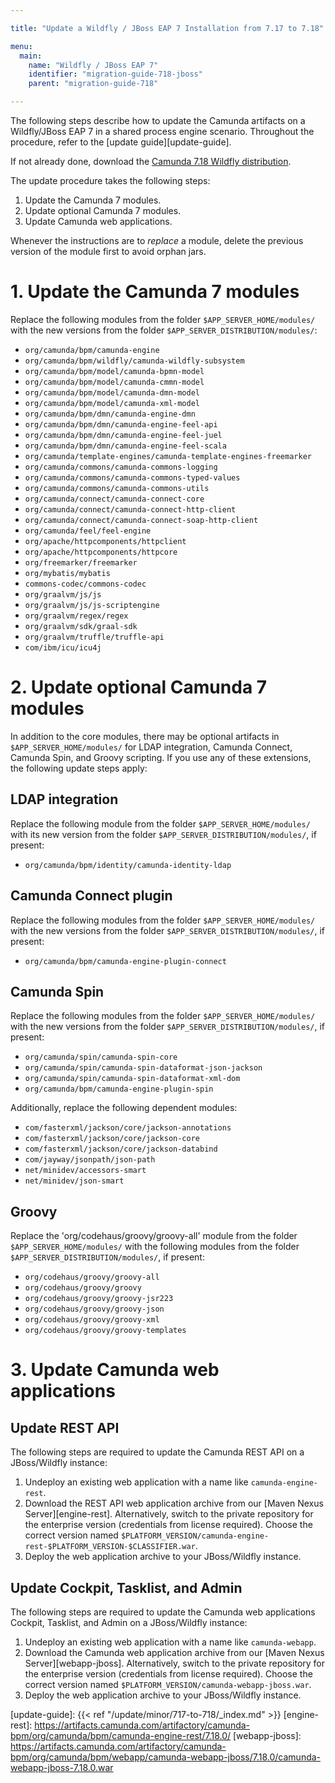 ```yaml
---

title: "Update a Wildfly / JBoss EAP 7 Installation from 7.17 to 7.18"

menu:
  main:
    name: "Wildfly / JBoss EAP 7"
    identifier: "migration-guide-718-jboss"
    parent: "migration-guide-718"

---
```


The following steps describe how to update the Camunda artifacts on a Wildfly/JBoss EAP 7 in a 
shared process engine scenario. Throughout the procedure, refer to the [update guide][update-guide].

If not already done, download the [Camunda 7.18 Wildfly distribution](https://downloads.camunda.cloud/release/camunda-bpm/wildfly/7.18/).

The update procedure takes the following steps:

1. Update the Camunda 7 modules.
2. Update optional Camunda 7 modules.
3. Update Camunda web applications.

Whenever the instructions are to *replace* a module, delete the previous version of the module first to avoid orphan jars.

# 1. Update the Camunda 7 modules

Replace the following modules from the folder `$APP_SERVER_HOME/modules/` with the new versions from the folder `$APP_SERVER_DISTRIBUTION/modules/`:

* `org/camunda/bpm/camunda-engine`
* `org/camunda/bpm/wildfly/camunda-wildfly-subsystem`
* `org/camunda/bpm/model/camunda-bpmn-model`
* `org/camunda/bpm/model/camunda-cmmn-model`
* `org/camunda/bpm/model/camunda-dmn-model`
* `org/camunda/bpm/model/camunda-xml-model`
* `org/camunda/bpm/dmn/camunda-engine-dmn`
* `org/camunda/bpm/dmn/camunda-engine-feel-api`
* `org/camunda/bpm/dmn/camunda-engine-feel-juel`
* `org/camunda/bpm/dmn/camunda-engine-feel-scala`
* `org/camunda/template-engines/camunda-template-engines-freemarker`
* `org/camunda/commons/camunda-commons-logging`
* `org/camunda/commons/camunda-commons-typed-values`
* `org/camunda/commons/camunda-commons-utils`
* `org/camunda/connect/camunda-connect-core`
* `org/camunda/connect/camunda-connect-http-client`
* `org/camunda/connect/camunda-connect-soap-http-client`
* `org/camunda/feel/feel-engine`
* `org/apache/httpcomponents/httpclient`
* `org/apache/httpcomponents/httpcore`
* `org/freemarker/freemarker`
* `org/mybatis/mybatis`
* `commons-codec/commons-codec`
* `org/graalvm/js/js`
* `org/graalvm/js/js-scriptengine`
* `org/graalvm/regex/regex`
* `org/graalvm/sdk/graal-sdk`
* `org/graalvm/truffle/truffle-api`
* `com/ibm/icu/icu4j`

# 2. Update optional Camunda 7 modules

In addition to the core modules, there may be optional artifacts in `$APP_SERVER_HOME/modules/` for LDAP integration, Camunda Connect, Camunda Spin, and Groovy scripting.
If you use any of these extensions, the following update steps apply:

## LDAP integration

Replace the following module from the folder `$APP_SERVER_HOME/modules/` with its new version from the folder `$APP_SERVER_DISTRIBUTION/modules/`, if present:

* `org/camunda/bpm/identity/camunda-identity-ldap`

## Camunda Connect plugin

Replace the following modules from the folder `$APP_SERVER_HOME/modules/` with the new versions from the folder `$APP_SERVER_DISTRIBUTION/modules/`, if present:

* `org/camunda/bpm/camunda-engine-plugin-connect`

## Camunda Spin

Replace the following modules from the folder `$APP_SERVER_HOME/modules/` with the new versions from the folder `$APP_SERVER_DISTRIBUTION/modules/`, if present:

* `org/camunda/spin/camunda-spin-core`
* `org/camunda/spin/camunda-spin-dataformat-json-jackson`
* `org/camunda/spin/camunda-spin-dataformat-xml-dom`
* `org/camunda/bpm/camunda-engine-plugin-spin`

Additionally, replace the following dependent modules:

* `com/fasterxml/jackson/core/jackson-annotations`
* `com/fasterxml/jackson/core/jackson-core`
* `com/fasterxml/jackson/core/jackson-databind`
* `com/jayway/jsonpath/json-path`
* `net/minidev/accessors-smart`
* `net/minidev/json-smart`

## Groovy

Replace the 'org/codehaus/groovy/groovy-all' module from the folder `$APP_SERVER_HOME/modules/` with the following 
modules from the folder `$APP_SERVER_DISTRIBUTION/modules/`, if present:

* `org/codehaus/groovy/groovy-all`
* `org/codehaus/groovy/groovy`
* `org/codehaus/groovy/groovy-jsr223`
* `org/codehaus/groovy/groovy-json`
* `org/codehaus/groovy/groovy-xml`
* `org/codehaus/groovy/groovy-templates`

# 3. Update Camunda web applications

## Update REST API

The following steps are required to update the Camunda REST API on a JBoss/Wildfly instance:

1. Undeploy an existing web application with a name like `camunda-engine-rest`.
2. Download the REST API web application archive from our [Maven Nexus Server][engine-rest]. Alternatively, switch to the private repository for
   the enterprise version (credentials from license required). Choose the correct version named `$PLATFORM_VERSION/camunda-engine-rest-$PLATFORM_VERSION-$CLASSIFIER.war`.
3. Deploy the web application archive to your JBoss/Wildfly instance.

## Update Cockpit, Tasklist, and Admin

The following steps are required to update the Camunda web applications Cockpit, Tasklist, and Admin on a JBoss/Wildfly instance:

1. Undeploy an existing web application with a name like `camunda-webapp`.
2. Download the Camunda web application archive from our [Maven Nexus Server][webapp-jboss].
   Alternatively, switch to the private repository for the enterprise version (credentials from license required).
   Choose the correct version named `$PLATFORM_VERSION/camunda-webapp-jboss.war`.
3. Deploy the web application archive to your JBoss/Wildfly instance.

[update-guide]: {{< ref "/update/minor/717-to-718/_index.md" >}}
[engine-rest]: https://artifacts.camunda.com/artifactory/camunda-bpm/org/camunda/bpm/camunda-engine-rest/7.18.0/
[webapp-jboss]: https://artifacts.camunda.com/artifactory/camunda-bpm/org/camunda/bpm/webapp/camunda-webapp-jboss/7.18.0/camunda-webapp-jboss-7.18.0.war
